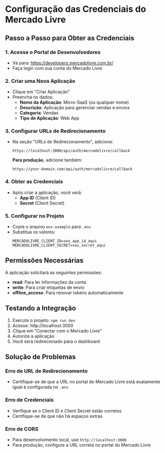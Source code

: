 # Configuração das Credenciais do Mercado Livre

## Passo a Passo para Obter as Credenciais

### 1. Acesse o Portal de Desenvolvedores
- Vá para: https://developers.mercadolivre.com.br/
- Faça login com sua conta do Mercado Livre

### 2. Criar uma Nova Aplicação
- Clique em "Criar Aplicação"
- Preencha os dados:
  - **Nome da Aplicação**: Micro-SaaS (ou qualquer nome)
  - **Descrição**: Aplicação para gerenciar vendas e envios
  - **Categoria**: Vendas
  - **Tipo de Aplicação**: Web App

### 3. Configurar URLs de Redirecionamento
- Na seção "URLs de Redirecionamento", adicione:
  ```
  https://localhost:3000/api/auth/mercadolivre/callback
  ```
  
  **Para produção**, adicione também:
  ```
  https://your-domain.com/api/auth/mercadolivre/callback
  ```

### 4. Obter as Credenciais
- Após criar a aplicação, você verá:
  - **App ID** (Client ID)
  - **Secret** (Client Secret)

### 5. Configurar no Projeto
- Copie o arquivo `env.example` para `.env`
- Substitua os valores:
  ```
  MERCADOLIVRE_CLIENT_ID=seu_app_id_aqui
  MERCADOLIVRE_CLIENT_SECRET=seu_secret_aqui
  ```

## Permissões Necessárias

A aplicação solicitará as seguintes permissões:
- **read**: Para ler informações da conta
- **write**: Para criar etiquetas de envio
- **offline_access**: Para renovar tokens automaticamente

## Testando a Integração

1. Execute o projeto: `npm run dev`
2. Acesse: http://localhost:3000
3. Clique em "Conectar com o Mercado Livre"
4. Autorize a aplicação
5. Você será redirecionado para o dashboard

## Solução de Problemas

### Erro de URL de Redirecionamento
- Certifique-se de que a URL no portal do Mercado Livre está exatamente igual à configurada no `.env`

### Erro de Credenciais
- Verifique se o Client ID e Client Secret estão corretos
- Certifique-se de que não há espaços extras

### Erro de CORS
- Para desenvolvimento local, use `http://localhost:3000`
- Para produção, configure a URL correta no portal do Mercado Livre 